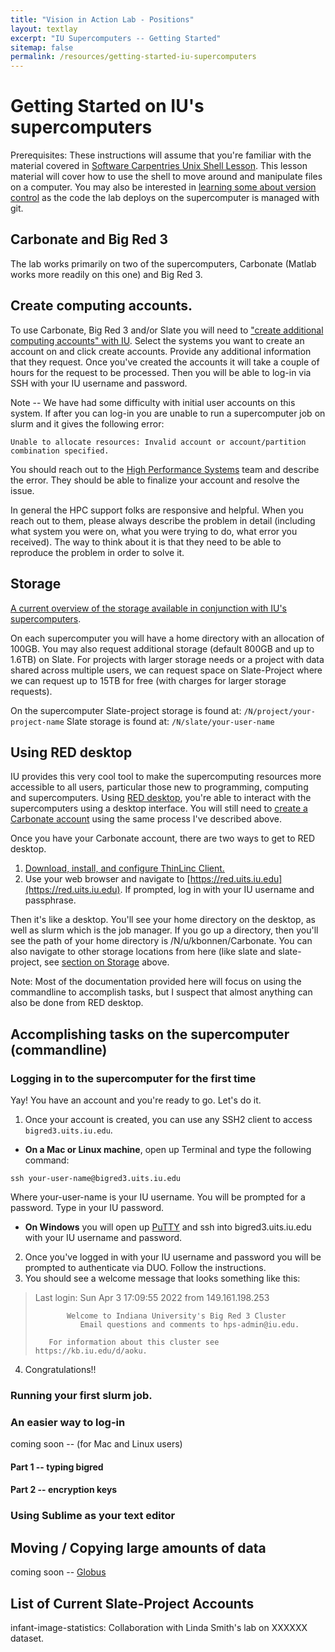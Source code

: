 ```yaml
---
title: "Vision in Action Lab - Positions"
layout: textlay
excerpt: "IU Supercomputers -- Getting Started"
sitemap: false
permalink: /resources/getting-started-iu-supercomputers
---
```


# Getting Started on IU's supercomputers

Prerequisites: These instructions will assume that you're familiar with the material covered in [Software Carpentries Unix Shell Lesson](http://swcarpentry.github.io/shell-novice).  This lesson material will cover how to use the shell to move around and manipulate files on a computer.  You may also be interested in [learning some about version control](https://swcarpentry.github.io/git-novice/) as the code the lab deploys on the supercomputer is managed with git.

## Carbonate and Big Red 3
The lab works primarily on two of the supercomputers, Carbonate (Matlab works more readily on this one) and Big Red 3.

## Create computing accounts.
To use Carbonate, Big Red 3 and/or Slate you will need to ["create additional computing accounts" with IU](https://access.iu.edu/Accounts/Create).  Select the systems you want to create an account on and click create accounts.  Provide any additional information that they request.  Once you've created the accounts it will take a couple of hours for the request to be processed.  Then you will be able to log-in via SSH with your IU username and password. 

Note -- We have had some difficulty with initial user accounts on this system.  If after you can log-in you are unable to run a supercomputer job on slurm and it gives the following error:

 `Unable to allocate resources: Invalid account or account/partition combination specified.`
 
You should reach out to the [High Performance Systems](https://mailform.kb.iu.edu/email.php?cid=26) team and describe the error.  They should be able to finalize your account and resolve the issue.  

In general the HPC support folks are responsive and helpful. When you reach out to them, please always describe the problem in detail (including what system you were on, what you were trying to do, what error you received).  The way to think about it is that they need to be able to reproduce the problem in order to solve it.

## Storage
[A current overview of the storage available in conjunction with IU's supercomputers](https://kb.iu.edu/d/avkm).

On each supercomputer you will have a home directory with an allocation of 100GB.  You may also request additional storage (default 800GB and up to 1.6TB) on Slate.  For projects with larger storage needs or a project with data shared across multiple users, we can request space on Slate-Project where we can request up to 15TB for free (with charges for larger storage requests).

On the supercomputer
Slate-project storage is found at: `/N/project/your-project-name`
Slate storage is found at: `/N/slate/your-user-name`

## Using RED desktop
IU provides this very cool tool to make the supercomputing resources more accessible to all users, particular those new to programming, computing and supercomputers.  Using [RED desktop](https://kb.iu.edu/d/apum), you're able to interact with the supercomputers using a desktop interface.  You will still need to [create a Carbonate account](https://access.iu.edu/Accounts/Create) using the same process I've described above.

Once you have your Carbonate account, there are two ways to get to RED desktop.
1. [Download, install, and configure ThinLinc Client.](https://kb.iu.edu/d/aput)
2. Use your web browser and navigate to [https://red.uits.iu.edu](https://red.uits.iu.edu). If prompted, log in with your IU username and passphrase.

Then it's like a desktop.  You'll see your home directory on the desktop, as well as slurm which is the job manager.  If you go up a directory, then you'll see the path of your home directory is /N/u/kbonnen/Carbonate.  You can also navigate to other storage locations from here (like slate and slate-project, see [section on Storage](#storage) above. 

Note: Most of the documentation provided here will focus on using the commandline to accomplish tasks, but I suspect that almost anything can also be done from RED desktop.


## Accomplishing tasks on the supercomputer (commandline)

### Logging in to the supercomputer for the first time
Yay! You have an account and you're ready to go.  Let's do it.

1. Once your account is created, you can use any SSH2 client to access `bigred3.uits.iu.edu`. 

- **On a Mac or Linux machine**, open up Terminal and type the following command:

`ssh your-user-name@bigred3.uits.iu.edu`

Where your-user-name is your IU username. You will be prompted for a password.  Type in your IU password.

- **On Windows** you will open up [PuTTY](https://www.putty.org/) and ssh into bigred3.uits.iu.edu with your IU username and password.

2. Once you've logged in with your IU username and password you will be prompted to authenticate via DUO.  Follow the instructions.
3. You should see a welcome message that looks something like this:

> Last login: Sun Apr  3 17:09:55 2022 from 149.161.198.253
>
>            Welcome to Indiana University's Big Red 3 Cluster
>               Email questions and comments to hps-admin@iu.edu.
>
>        For information about this cluster see https://kb.iu.edu/d/aoku.
  
  4. Congratulations!!

### Running your first slurm job.

### An easier way to log-in
coming soon -- (for Mac and Linux users)
#### Part 1 -- typing bigred 

#### Part 2 -- encryption keys

### Using Sublime as your text editor

## Moving / Copying large amounts of data
coming soon -- [Globus](https://kb.iu.edu/d/bdqp)

## List of Current Slate-Project Accounts
infant-image-statistics:  Collaboration with Linda Smith's lab on XXXXXX dataset.
